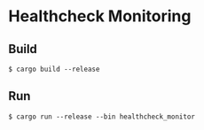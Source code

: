 # Healthcheck Monitoring

## Build
```
$ cargo build --release
```

## Run
```
$ cargo run --release --bin healthcheck_monitor
```

